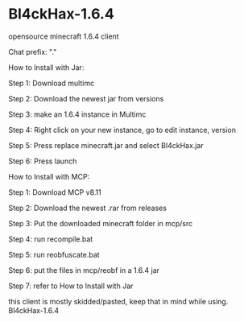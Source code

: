 # Bl4ckHax-1.6.4
opensource minecraft 1.6.4 client

Chat prefix: "."

How to Install with Jar:

Step 1: Download multimc

Step 2: Download the newest jar from versions

Step 3: make an 1.6.4 instance in Multimc

Step 4: Right click on your new instance, go to edit instance, version

Step 5: Press replace minecraft.jar and select Bl4ckHax.jar

Step 6: Press launch

How to Install with MCP:

Step 1: Download MCP v8.11

Step 2: Download the newest .rar from releases

Step 3: Put the downloaded minecraft folder in mcp/src

Step 4: run recompile.bat

Step 5: run reobfuscate.bat

Step 6: put the files in mcp/reobf in a 1.6.4 jar

Step 7: refer to How to Install with Jar

this client is mostly skidded/pasted, keep that in mind while using.
Bl4ckHax-1.6.4
